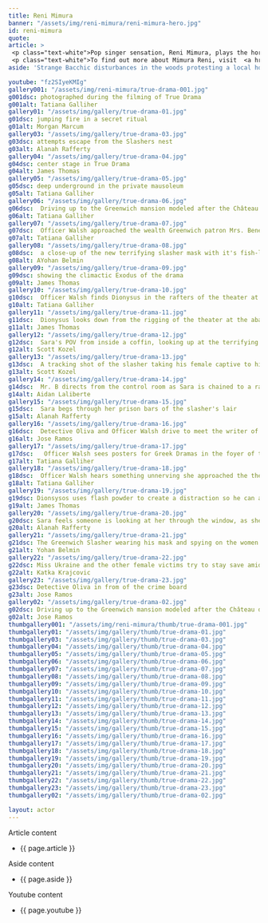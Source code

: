 ```yaml
---
title: Reni Mimura
banner: "/assets/img/reni-mimura/reni-mimura-hero.jpg"
id: reni-mimura
quote: 
article: >
 <p class="text-white">Pop singer sensation, Reni Mimura, plays the horror movie Production Manager in True Drama. “I enjoyed my role because it was both cute and innocent - and cruel and scary - all at the same time.” Reni continues, “But True Drama is more than just a scary movie, it explores why violence is used in film. Violence can be used as a thrill and it can be used more thoughtfully as an alarm bell to change behavior. There’s a lot of violence in media – and women are often the target of that violence - and it’s good to have a film that lets you step back and look at why that is.”</p>
 <p class="text-white">To find out more about Mimura Reni, visit  <a href="https://www.renireni.com/" target="_blank" class="underline mail-link">www.renireni.com</a></p>
aside: 'Strange Bacchic disturbances in the woods protesting a local horror movie prompt a police investigation. A shadowy figure emerges.  Calling himself the God of Drama, he believes that he can achieve the seemingly impossible goal of returning drama to its original purpose – of preparing citizens for leadership in democracy. As the horror movie spirals out of control, and the Bacchae are consumed in violence - can officer Ailish Walsh discern the truth before a gruesome Greek drama unfolds? <br><br> Director James Thomas creates a Greek tragedy for our time. A horror story that looks at the original role of drama – as the companion invention of democracy – to shed light on how modern media is still working in our lives, in hidden ways, to rip us apart. True Drama is an alarm – a rare moment of clarity – a terrifying jolt - and an invitation to enjoy the true transcendental power of drama to help us envision a better Democracy. '

youtube: "fz2SIyeKMIg"
gallery001: "/assets/img/reni-mimura/true-drama-001.jpg"
g001dsc: photographed during the filming of True Drama 
g001alt: Tatiana Galliher 
gallery01: "/assets/img/gallery/true-drama-01.jpg"
g01dsc: jumping fire in a secret ritual  
g01alt: Morgan Marcum  
gallery03: "/assets/img/gallery/true-drama-03.jpg"
g03dsc: attempts escape from the Slashers nest
g03alt: Alanah Rafferty 
gallery04: "/assets/img/gallery/true-drama-04.jpg"
g04dsc: center stage in True Drama 
g04alt: James Thomas
gallery05: "/assets/img/gallery/true-drama-05.jpg"
g05dsc: deep underground in the private mausoleum
g05alt: Tatiana Galliher  
gallery06: "/assets/img/gallery/true-drama-06.jpg"
g06dsc:  Driving up to the Greenwich mansion modeled after the Château de Malmaison in French 
g06alt: Tatiana Galliher  
gallery07: "/assets/img/gallery/true-drama-07.jpg"
g07dsc:  Officer Walsh approached the wealth Greenwich patron Mrs. Benedict
g07alt: Tatiana Galliher  
gallery08: "/assets/img/gallery/true-drama-08.jpg"
g08dsc:  a close-up of the new terrifying slasher mask with it's fish-like gaping mouth
g08alt: AYohan Belmin
gallery09: "/assets/img/gallery/true-drama-09.jpg"
g09dsc: showing the climactic Exodus of the drama  
g09alt: James Thomas
gallery10: "/assets/img/gallery/true-drama-10.jpg"
g10dsc:  Officer Walsh finds Dionysus in the rafters of the theater at the abandoned sanitarium  
g10alt: Tatiana Galliher  
gallery11: "/assets/img/gallery/true-drama-11.jpg"
g11dsc:  Dionysus looks down from the rigging of the theater at the abandoned sanitarium  
g11alt: James Thomas
gallery12: "/assets/img/gallery/true-drama-12.jpg"
g12dsc:  Sara's POV from inside a coffin, looking up at the terrifying masked slasher 
g12alt: Scott Kozel 
gallery13: "/assets/img/gallery/true-drama-13.jpg"
g13dsc:  A tracking shot of the slasher taking his female captive to his underground lair 
g13alt: Scott Kozel 
gallery14: "/assets/img/gallery/true-drama-14.jpg"
g14dsc:  Mr. B directs from the control room as Sara is chained to a rack before being tortured 
g14alt: Aidan Laliberte  
gallery15: "/assets/img/gallery/true-drama-15.jpg"
g15dsc:  Sara begs through her prison bars of the slasher's lair
g15alt: Alanah Rafferty
gallery16: "/assets/img/gallery/true-drama-16.jpg"
g16dsc:  Detective Oliva and Officer Walsh drive to meet the writer of the slasher script 
g16alt: Jose Ramos
gallery17: "/assets/img/gallery/true-drama-17.jpg"
g17dsc:   Officer Walsh sees posters for Greek Dramas in the foyer of the theater at the abandoned sanitarium 
g17alt: Tatiana Galliher 
gallery18: "/assets/img/gallery/true-drama-18.jpg"
g18dsc:  Officer Walsh hears something unnerving she approached the theater stage 
g18alt: Tatiana Galliher  
gallery19: "/assets/img/gallery/true-drama-19.jpg"
g19dsc: Dionsysos uses flash powder to create a distraction so he can avoid being tased by police
g19alt: James Thomas
gallery20: "/assets/img/gallery/true-drama-20.jpg"
g20dsc: Sara feels someone is looking at her through the window, as she showers in the Slasher's house
g20alt: Alanah Rafferty
gallery21: "/assets/img/gallery/true-drama-21.jpg"
g21dsc: The Greenwich Slasher wearing his mask and spying on the women in the shower
g21alt: Yohan Belmin
gallery22: "/assets/img/gallery/true-drama-22.jpg"
g22dsc: Miss Ukraine and the other female victims try to stay save amid the chaos on set
g22alt: Katka Krajcovic 
gallery23: "/assets/img/gallery/true-drama-23.jpg"
g23dsc: Detective Oliva in from of the crime board
g23alt: Jose Ramos
gallery02: "/assets/img/gallery/true-drama-02.jpg"
g02dsc: Driving up to the Greenwich mansion modeled after the Château de Malmaison in French
g02alt: Jose Ramos
thumbgallery001: "/assets/img/reni-mimura/thumb/true-drama-001.jpg"
thumbgallery01: "/assets/img/gallery/thumb/true-drama-01.jpg"
thumbgallery03: "/assets/img/gallery/thumb/true-drama-03.jpg"
thumbgallery04: "/assets/img/gallery/thumb/true-drama-04.jpg"
thumbgallery05: "/assets/img/gallery/thumb/true-drama-05.jpg"
thumbgallery06: "/assets/img/gallery/thumb/true-drama-06.jpg"
thumbgallery07: "/assets/img/gallery/thumb/true-drama-07.jpg"
thumbgallery08: "/assets/img/gallery/thumb/true-drama-08.jpg"
thumbgallery09: "/assets/img/gallery/thumb/true-drama-09.jpg"
thumbgallery10: "/assets/img/gallery/thumb/true-drama-10.jpg"
thumbgallery11: "/assets/img/gallery/thumb/true-drama-11.jpg"
thumbgallery12: "/assets/img/gallery/thumb/true-drama-12.jpg"
thumbgallery13: "/assets/img/gallery/thumb/true-drama-13.jpg"
thumbgallery14: "/assets/img/gallery/thumb/true-drama-14.jpg"
thumbgallery15: "/assets/img/gallery/thumb/true-drama-15.jpg"
thumbgallery16: "/assets/img/gallery/thumb/true-drama-16.jpg"
thumbgallery17: "/assets/img/gallery/thumb/true-drama-17.jpg"
thumbgallery18: "/assets/img/gallery/thumb/true-drama-18.jpg"
thumbgallery19: "/assets/img/gallery/thumb/true-drama-19.jpg"
thumbgallery20: "/assets/img/gallery/thumb/true-drama-20.jpg"
thumbgallery21: "/assets/img/gallery/thumb/true-drama-21.jpg"
thumbgallery22: "/assets/img/gallery/thumb/true-drama-22.jpg"
thumbgallery23: "/assets/img/gallery/thumb/true-drama-23.jpg"
thumbgallery02: "/assets/img/gallery/thumb/true-drama-02.jpg"

layout: actor
---
```


Article content
* {{ page.article }}

Aside content
* {{ page.aside }}

Youtube content
* {{ page.youtube }}

